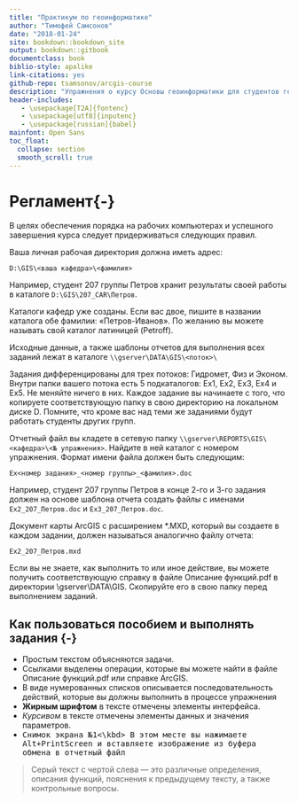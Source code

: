 ```yaml
--- 
title: "Практикум по геоинформатике"
author: "Тимофей Самсонов"
date: "2018-01-24"
site: bookdown::bookdown_site
output: bookdown::gitbook
documentclass: book
biblio-style: apalike
link-citations: yes
github-repo: tsamsonov/arcgis-course
description: "Упражнения о курсу Основы геоинформатики для студентов географического факультета МГУ имени М.В.Ломоносова"
header-includes:
   - \usepackage[T2A]{fontenc}
   - \usepackage[utf8]{inputenc}
   - \usepackage[russian]{babel}
mainfont: Open Sans
toc_float:
  collapse: section
  smooth_scroll: true
---
```


# Регламент{-}

В целях обеспечения порядка на рабочих компьютерах и успешного завершения курса следует придерживаться следующих правил.

Ваша личная рабочая директория должна иметь адрес:

`D:\GIS\<ваша кафедра>\<фамилия>`

Например, студент 207 группы Петров хранит результаты своей работы в каталоге `D:\GIS\207_CAR\Петров`.

Каталоги кафедр уже созданы. Если вас двое, пишите в названии каталога обе фамилии: «Петров-Иванов». По желанию вы можете называть свой каталог латиницей (Petroff).

Исходные данные, а также шаблоны отчетов для выполнения всех заданий лежат в каталоге `\\gserver\DATA\GIS\<поток>\`

Задания дифференцированы для трех потоков: Гидромет, Физ и Эконом.
Внутри папки вашего потока есть 5 подкаталогов: Ex1, Ex2, Ex3, Ex4 и Ex5. Не меняйте ничего в них. Каждое задание вы начинаете с того, что копируете соответствующую папку в свою директорию на локальном диске D. Помните, что кроме вас над теми же заданиями будут работать студенты других групп.

Отчетный файл вы кладете в сетевую папку `\\gserver\REPORTS\GIS\<кафедра>\<№ упражнения>`. Найдите в ней каталог с номером упражнения. Формат имени файла должен быть следующим: 

`Ex<номер задания>_<номер группы>_<фамилия>.doc`

Например, студент 207 группы Петров в конце 2-го и 3-го задания должен на основе шаблона отчета создать файлы с именами `Ex2_207_Петров.doc` и `Ex3_207_Петров.doc`.

Документ карты ArcGIS с расширением *.MXD, который вы создаете в каждом задании, должен называться аналогично файлу отчета: 

`Ex2_207_Петров.mxd`

Если вы не знаете, как выполнить то или иное действие, вы можете получить соответствующую справку в файле Описание функций.pdf в директории \\gserver\DATA\GIS. Скопируйте его в свою папку перед выполнением заданий.

## Как пользоваться пособием и выполнять задания {-}

- Простым текстом объясняются задачи.
- Ссылками выделены операции, которые вы можете найти в файле Описание функций.pdf или справке ArcGIS.
- В виде нумерованных списков описывается последовательность действий, которые вы должны выполнить в процессе упражнения
- __Жирным шрифтом__ в тексте отмечены элементы интерфейса.
- _Курсивом_ в тексте отмечены элементы данных и значения параметров.
- <kbd>Снимок экрана №1<\kbd> 	В этом месте вы нажимаете Alt+PrintScreen и вставляете изображение из буфера обмена в отчетный файл

> Серый текст с чертой слева — это различные определения, описания функций, пояснения к предыдущему тексту, а также контрольные вопросы.

